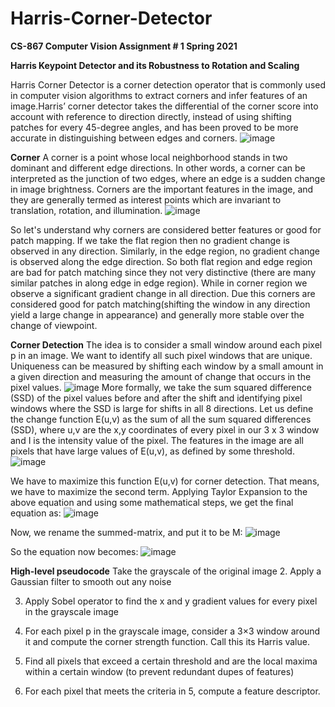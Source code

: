 # Harris-Corner-Detector
**CS-867  Computer Vision Assignment # 1 Spring 2021**

**Harris Keypoint Detector and its Robustness to Rotation and Scaling**

Harris Corner Detector is a corner detection operator that is commonly used in computer vision algorithms to extract corners and infer features of an image.Harris’ corner detector takes the differential of the corner score into account with reference to direction directly, instead of using shifting patches for every 45-degree angles, and has been proved to be more accurate in distinguishing between edges and corners. 
![image](https://user-images.githubusercontent.com/79583184/198843910-d4e0657f-7cf6-4bfb-8102-5eb8757bcad1.png)

**Corner**
A corner is a point whose local neighborhood stands in two dominant and different edge directions. In other words, a corner can be interpreted as the junction of two edges, where an edge is a sudden change in image brightness. Corners are the important features in the image, and they are generally termed as interest points which are invariant to translation, rotation, and illumination.
![image](https://user-images.githubusercontent.com/79583184/198843966-5f89bb2f-b144-41c2-91f0-c81fcb31280e.png)  


So let's understand why corners are considered better features or good for patch mapping. If we take the flat region then no gradient change is observed in any direction. Similarly, in the edge region, no gradient change is observed along the edge direction. So both flat region and edge region are bad for patch matching since they not very distinctive (there are many similar patches in along edge in edge region). While in corner region we observe a significant gradient change in all direction. Due this corners are considered good for patch matching(shifting the window in any direction yield a large change in appearance) and generally more stable over the change of viewpoint.

**Corner Detection**
The idea is to consider a small window around each pixel p in an image. We want to identify all such pixel windows that are unique. Uniqueness can be measured by shifting each window by a small amount in a given direction and measuring the amount of change that occurs in the pixel values.
![image](https://user-images.githubusercontent.com/79583184/198844050-bc44a0e3-07bb-47a6-a163-a3c785eb849e.png)
More formally, we take the sum squared difference (SSD) of the pixel values before and after the shift and identifying pixel windows where the SSD is large for shifts in all 8 directions. Let us define the change function E(u,v) as the sum of all the sum squared differences (SSD), where u,v are the x,y coordinates of every pixel in our 3 x 3 window and I is the intensity value of the pixel. The features in the image are all pixels that have large values of E(u,v), as defined by some threshold.
![image](https://user-images.githubusercontent.com/79583184/198844093-7f3d2a20-5b91-4728-a7d8-7919bcb9a23a.png)

We have to maximize this function E(u,v) for corner detection. That means, we have to maximize the second term. Applying Taylor Expansion to the above equation and using some mathematical steps, we get the final equation as:
![image](https://user-images.githubusercontent.com/79583184/198844110-7ee04089-633a-476d-a410-846e1f2a42ad.png)

Now, we rename the summed-matrix, and put it to be M:
![image](https://user-images.githubusercontent.com/79583184/198844125-c51052fd-887a-495f-a4a0-118fd82a74ad.png)

So the equation now becomes:
![image](https://user-images.githubusercontent.com/79583184/198844145-c2607bc3-9bdf-4f94-857d-88a5d19a128e.png)

**High-level pseudocode**
Take the grayscale of the original image
2. Apply a Gaussian filter to smooth out any noise

3. Apply Sobel operator to find the x and y gradient values for every pixel in the grayscale image

4. For each pixel p in the grayscale image, consider a 3×3 window around it and compute the corner strength function. Call this its Harris value.

5. Find all pixels that exceed a certain threshold and are the local maxima within a certain window (to prevent redundant dupes of features)

6. For each pixel that meets the criteria in 5, compute a feature descriptor.



